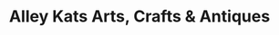 ---
title: "Alley Kats Arts, Crafts & Antiques"
url: /bloomington/alley-kats-arts-crafts-and-antiques/
shop: antiques
---